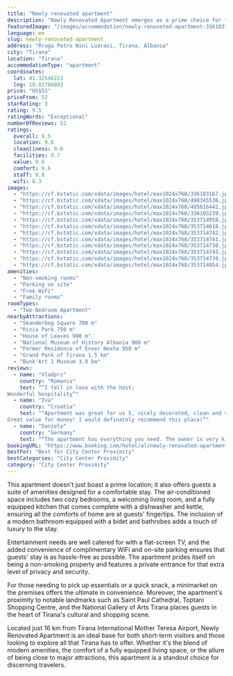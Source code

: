 ```yaml
---
title: "Newly renovated apartment"
description: "Newly Renovated Apartment emerges as a prime choice for travelers seeking a blend of comfort and convenience in the heart of Tirana."
featuredImage: "/images/accommodation/newly-renovated-apartment-336103167.jpg"
language: en
slug: newly-renovated-apartment
address: "Rruga Petro Nini Luarasi, Tirana, Albania"
city: "Tirana"
location: "Tirana"
accommodationType: "apartment"
coordinates:
  lat: 41.32546223
  lng: 19.82706893
price: "US$52"
priceFrom: 52
starRating: 3
rating: 9.5
ratingWords: "Exceptional"
numberOfReviews: 52
ratings:
  overall: 9.5
  location: 9.6
  cleanliness: 9.6
  facilities: 9.7
  value: 9.6
  comfort: 9.6
  staff: 9.8
  wifi: 8.3
images:
  - "https://cf.bstatic.com/xdata/images/hotel/max1024x768/336103167.jpg?k=c6968160fdacc08272c14dc0b77abd2d4fe5d6e510b7622ab136231c43f0e074&o=&hp=1"
  - "https://cf.bstatic.com/xdata/images/hotel/max1024x768/498345536.jpg?k=5d81af48ad94e5afd83379e58a978aefd198f070d6440ef89b34fa3e832fb5d4&o=&hp=1"
  - "https://cf.bstatic.com/xdata/images/hotel/max1024x768/495616442.jpg?k=08638c77c2ca343c1384ce9e7672016875c752a9884dfae2ecfa20167b86373d&o=&hp=1"
  - "https://cf.bstatic.com/xdata/images/hotel/max1024x768/336103239.jpg?k=d9f1963edd803dbce216eeba8396dccedcebf501c93ebd27a85cbab5d538aa61&o=&hp=1"
  - "https://cf.bstatic.com/xdata/images/hotel/max1024x768/353714958.jpg?k=1631af6d2fdd8af55c63ac6f5faafe71bfc4caf2053f6b254af35b0576fe87f7&o=&hp=1"
  - "https://cf.bstatic.com/xdata/images/hotel/max1024x768/353714618.jpg?k=e34dc77dd428656e04f53d293a28dab920e9988ab391f6055454dc6f356a912c&o=&hp=1"
  - "https://cf.bstatic.com/xdata/images/hotel/max1024x768/353714742.jpg?k=c8dcdef752692c01c6f10b07462974de6444ef4790f74f26d9aaf1e10e69e104&o=&hp=1"
  - "https://cf.bstatic.com/xdata/images/hotel/max1024x768/353714741.jpg?k=427b7a850c2dd196834e94a190ccb7e22a80b6406b5e0640db8bd426b6b6829d&o=&hp=1"
  - "https://cf.bstatic.com/xdata/images/hotel/max1024x768/353714738.jpg?k=4475eac07a32e0c0ad526c97c6256a6ec896830e333c45e72e109afab4aacba5&o=&hp=1"
  - "https://cf.bstatic.com/xdata/images/hotel/max1024x768/353714743.jpg?k=1c10cec4fcf04e534abf2f9f48a5e749c9f6e6ac62beb462d132effab5bee76b&o=&hp=1"
  - "https://cf.bstatic.com/xdata/images/hotel/max1024x768/353714739.jpg?k=b6a9291ae121ed6a33fb03270586ef504e566dd9af6c81c6b426fe35189ad831&o=&hp=1"
  - "https://cf.bstatic.com/xdata/images/hotel/max1024x768/353714954.jpg?k=208af7d830c600a44f3a3a824233ca4af001e79028e7d96e0a06ac9e4d03b25e&o=&hp=1"
amenities:
  - "Non-smoking rooms"
  - "Parking on site"
  - "Free WiFi"
  - "Family rooms"
roomTypes:
  - "Two-Bedroom Apartment"
nearbyAttractions:
  - "Skanderbeg Square 700 m"
  - "Rinia Park 750 m"
  - "House of Leaves 900 m"
  - "National Museum of History Albania 900 m"
  - "Former Residence of Enver Hoxha 950 m"
  - "Grand Park of Tirana 1.5 km"
  - "Bunk'Art 1 Museum 3.9 km"
reviews:
  - name: "Vladprz"
    country: "Romania"
    text: "“I fell in love with the host;
Wonderful hospitality”"
  - name: "Iva"
    country: "Croatia"
    text: "“Apartment was great for us 5, nicely decorated, clean and very close to the center. Mrs Entela was a great host she helped with restaurants, bars, things worth visiting..
Great value for money! I would definately recommend this place!”"
  - name: "Daniela"
    country: "Germany"
    text: "“The apartment has everything you need. The owner is very kind, thank you for everything !”"
bookingURL: "https://www.booking.com/hotel/al/newly-renovated-apartment.en-gb.html?aid=8035640"
bestFor: "Best for City Center Proximity"
bestCategories: "City Center Proximity"
category: "City Center Proximity"
---
```


This apartment doesn't just boast a prime location; it also offers guests a suite of amenities designed for a comfortable stay. The air-conditioned space includes two cozy bedrooms, a welcoming living room, and a fully equipped kitchen that comes complete with a dishwasher and kettle, ensuring all the comforts of home are at guests' fingertips. The inclusion of a modern bathroom equipped with a bidet and bathrobes adds a touch of luxury to the stay.

Entertainment needs are well catered for with a flat-screen TV, and the added convenience of complimentary WiFi and on-site parking ensures that guests' stay is as hassle-free as possible. The apartment prides itself on being a non-smoking property and features a private entrance for that extra level of privacy and security.

For those needing to pick up essentials or a quick snack, a minimarket on the premises offers the ultimate in convenience. Moreover, the apartment's proximity to notable landmarks such as Saint Paul Cathedral, Toptani Shopping Centre, and the National Gallery of Arts Tirana places guests in the heart of Tirana's cultural and shopping scene.

Located just 16 km from Tirana International Mother Teresa Airport, Newly Renovated Apartment is an ideal base for both short-term visitors and those looking to explore all that Tirana has to offer. Whether it's the blend of modern amenities, the comfort of a fully equipped living space, or the allure of being close to major attractions, this apartment is a standout choice for discerning travelers.